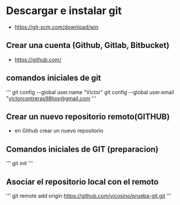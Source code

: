 # Descargar e instalar git

- https://git-scm.com/download/win

## Crear una cuenta (Github, Gitlab, Bitbucket)
- https://github.com/

## comandos iniciales de git
'''
git config --global user.name "Victor"
git config --global user.email "victorcontreras98hoy@gmail.com
'''

## Crear un nuevo repositorio remoto(GITHUB)
- en Github crear un nuevo repositorio

## Comandos iniciales de GIT (preparacion)
'''
git init
'''
## Asociar el repositorio local con el remoto
'''
git remote add origin https://github.com/vicosino/prueba-git.git
'''